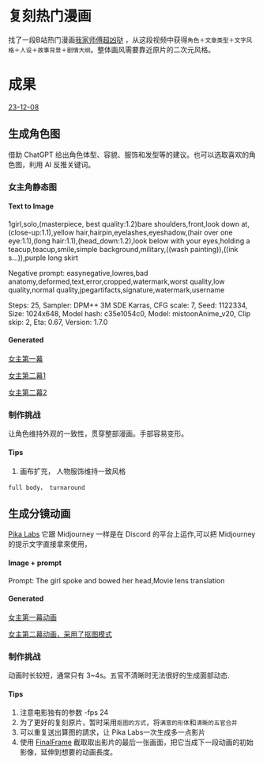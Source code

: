 # 复刻热门漫画
找了一段B站热门漫画[我家师傅超凶哒](http://ryt0q68hc.hn-bkt.clouddn.com/%E8%A7%86%E9%A2%91/%E6%88%91%E5%AE%B6%E5%B8%88%E7%88%B6%E8%B6%85%E5%87%B6%E5%93%92.mp4) ，从这段视频中获得`角色＋文章类型＋文字风格＋人设＋故事背景＋剧情大纲`。整体画风需要靠近原片的二次元风格。

# 成果
[23-12-08](http://ryt0q68hc.hn-bkt.clouddn.com/%E8%A7%86%E9%A2%91/%E6%88%91%E5%AE%B6%E5%B8%88%E5%82%85%E8%B6%85%E5%87%B6%E5%93%92%E6%88%90%E7%89%87%E8%AE%B0%E5%BD%95/1208.m4v)

## 生成角色图
借助 ChatGPT 给出角色体型、容貌、服饰和发型等的建议。也可以选取喜欢的角色图，利用 AI 反推关键词。

### 女主角静态图
#### Text to lmage
1girl,solo,(masterpiece, best quality:1.2)bare shoulders,front,look down at,(close-up:1.1),yellow hair,hairpin,eyelashes,eyeshadow,(hair over one eye:1.1),(long hair:1.1),(head_down:1.2),look below with your eyes,holding a teacup,teacup,smile,simple background,military,((wash painting)),((ink s...)),purple long skirt

Negative prompt: easynegative,lowres,bad anatomy,deformed,text,error,cropped,watermark,worst quality,low quality,normal quality,jpegartifacts,signature,watermark,username

Steps: 25, Sampler: DPM++ 3M SDE Karras, CFG scale: 7, Seed: 1122334, Size: 1024x648, Model hash: c35e1054c0, Model: mistoonAnime_v20, Clip skip: 2, Eta: 0.67, Version: 1.7.0

#### Generated
[女主第一幕](http://ryt0q68hc.hn-bkt.clouddn.com/%E8%A7%86%E9%A2%91/%E6%88%91%E5%AE%B6%E5%B8%88%E5%82%85%E8%B6%85%E5%87%B6%E5%93%92%E5%A5%B3%E4%B8%BB/%E5%A5%B3%E4%B8%BB%E7%AC%AC%E4%B8%80%E5%B9%95.jpeg)

[女主第二幕1](http://ryt0q68hc.hn-bkt.clouddn.com/%E8%A7%86%E9%A2%91/%E6%88%91%E5%AE%B6%E5%B8%88%E5%82%85%E8%B6%85%E5%87%B6%E5%93%92%E5%A5%B3%E4%B8%BB/%E5%A5%B3%E4%B8%BB%E7%AC%AC%E4%BA%8C%E5%B9%95%20%281%29.jpeg)


[女主第二幕2](http://ryt0q68hc.hn-bkt.clouddn.com/%E8%A7%86%E9%A2%91/%E6%88%91%E5%AE%B6%E5%B8%88%E5%82%85%E8%B6%85%E5%87%B6%E5%93%92%E5%A5%B3%E4%B8%BB/%E5%A5%B3%E4%B8%BB%E7%AC%AC%E4%BA%8C%E5%B9%95%20%282%29.jpeg)

### 制作挑战
让角色维持外观的一致性，贯穿整部漫画。手部容易变形。


#### Tips

1. 画布扩充， 人物服饰维持一致风格
```
full body， turnaround
```


## 生成分镜动画
[Pika Labs](https://www.pika.art/) 它跟 Midjourney 一样是在 Discord 的平台上运作,可以把 Midjourney 的提示文字直接拿來使用，

#### Image + prompt
Prompt: The girl spoke and bowed her head,Movie lens translation 

#### Generated

[女主第一幕动画](http://ryt0q68hc.hn-bkt.clouddn.com/%E8%A7%86%E9%A2%91/%E6%88%91%E5%AE%B6%E5%B8%88%E5%82%85%E8%B6%85%E5%87%B6%E5%93%92%E5%A5%B3%E4%B8%BB/%E5%A5%B3%E4%B8%BB%E7%AC%AC%E4%B8%80%E5%B9%95%E5%8A%A8%E7%94%BB.mp4) 

[女主第二幕动画，采用了抠图模式](http://ryt0q68hc.hn-bkt.clouddn.com/%E8%A7%86%E9%A2%91/%E6%88%91%E5%AE%B6%E5%B8%88%E5%82%85%E8%B6%85%E5%87%B6%E5%93%92%E5%A5%B3%E4%B8%BB/%E5%A5%B3%E4%B8%BB%E7%AC%AC%E4%BA%8C%E5%B9%95%E5%8A%A8%E7%94%BB%20%281%29.mp4) 


### 制作挑战
动画时长较短，通常只有 3~4s。五官不清晰时无法很好的生成面部动态.

#### Tips
1. 注意电影独有的参数 -fps 24
2. 为了更好的复刻原片，暂时采用`抠图的方式`，将`满意的形体`和`清晰的五官合并`
3. 可以重复送出算图的請求，让 Pika Labs一次生成多一点影片
4. 使用 [FinalFrame](https://finalframe.net/dev/) 截取取出影片的最后一张画面，把它当成下一段动画的初始影像，延伸到想要的动画長度。
